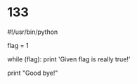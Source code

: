 # 133
#!/usr/bin/python
 
flag = 1
 
while (flag): print 'Given flag is really true!'
 
print "Good bye!"
